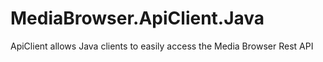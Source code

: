 MediaBrowser.ApiClient.Java
===========================

ApiClient allows Java clients to easily access the Media Browser Rest API
